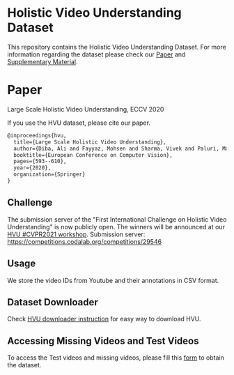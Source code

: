 # Holistic Video Understanding Dataset

This repository contains the Holistic Video Understanding Dataset. For more information regarding the dataset please check our [Paper](https://pages.iai.uni-bonn.de/gall_juergen/download/HVU_eccv20.pdf) and [Supplementary Material](http://gall.cv-uni-bonn.de/download/HVU_suppl.pdf).

# Paper
Large Scale Holistic Video Understanding, ECCV 2020

If you use the HVU dataset, please cite our paper.

```latex
@inproceedings{hvu,
  title={Large Scale Holistic Video Understanding},
  author={Diba, Ali and Fayyaz, Mohsen and Sharma, Vivek and Paluri, Manohar and Gall, J{\"u}rgen and Stiefelhagen, Rainer and Van Gool, Luc},
  booktitle={European Conference on Computer Vision},
  pages={593--610},
  year={2020},
  organization={Springer}
}
```

## Challenge
The submission server of the "First International Challenge on Holistic Video Understanding" is now publicly open. The winners will be announced at our [HVU #CVPR2021 workshop](https://holistic-video-understanding.github.io/workshops/cvpr2021.html).
Submission server: https://competitions.codalab.org/competitions/29546

## Usage
We store the video IDs from Youtube and their annotations in CSV format.

## Dataset Downloader
Check [HVU downloader instruction](https://github.com/holistic-video-understanding/HVU-Downloader) for easy way to download HVU.

## Accessing Missing Videos and Test Videos
To access the Test videos and missing videos, please fill this [form](https://forms.gle/8qpoDaarjd7WNn7E7) to obtain the dataset.

